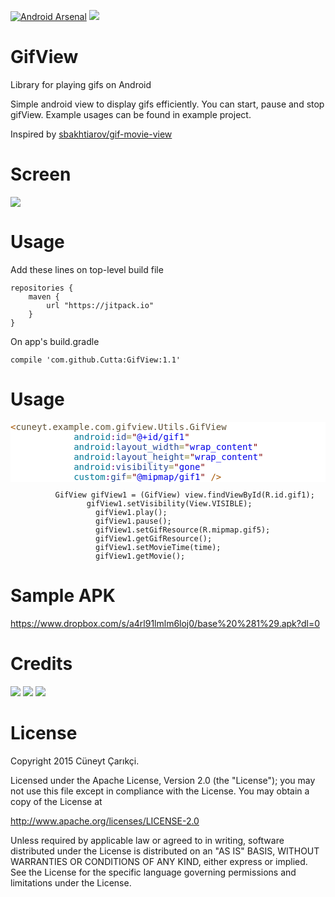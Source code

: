 [![Android Arsenal](https://img.shields.io/badge/Android%20Arsenal-GifView-green.svg?style=true)](https://android-arsenal.com/details/1/2968)
<a href="http://www.methodscount.com/?lib=com.github.Cutta%3AGifView%3A1.1"><img src="https://img.shields.io/badge/Methods and size-55 | 6 KB-e91e63.svg"/></a>

# GifView
Library for playing gifs on Android

Simple android view to display gifs efficiently. You can start, pause and stop gifView. Example usages can be found in example project.

Inspired by <a href = "https://github.com/sbakhtiarov/gif-movie-view">sbakhtiarov/gif-movie-view</a>
# Screen
<img src = "https://media.giphy.com/media/26tPsYL5hA4IEGAfu/giphy.gif"></img>
# Usage
Add these lines on top-level build file
```
repositories {
    maven {
        url "https://jitpack.io"
    }
}
```
On app's build.gradle
```
compile 'com.github.Cutta:GifView:1.1'
```

# Usage
 <pre style='color:#000000;background:#ffffff;'><span style='color:#a65700; '>&lt;</span><span style='color:#5f5035; '>cuneyt.example.com.gifview.Utils.GifView</span>
            <span style='color:#007997; '>android</span><span style='color:#800080; '>:</span><span style='color:#274796; '>id</span><span style='color:#808030; '>=</span><span style='color:#800000; '>"</span><span style='color:#0000e6; '>@+id/gif1</span><span style='color:#800000; '>"</span>
            <span style='color:#007997; '>android</span><span style='color:#800080; '>:</span><span style='color:#274796; '>layout_width</span><span style='color:#808030; '>=</span><span style='color:#800000; '>"</span><span style='color:#0000e6; '>wrap_content</span><span style='color:#800000; '>"</span>
            <span style='color:#007997; '>android</span><span style='color:#800080; '>:</span><span style='color:#274796; '>layout_height</span><span style='color:#808030; '>=</span><span style='color:#800000; '>"</span><span style='color:#0000e6; '>wrap_content</span><span style='color:#800000; '>"</span>
            <span style='color:#007997; '>android</span><span style='color:#800080; '>:</span><span style='color:#274796; '>visibility</span><span style='color:#808030; '>=</span><span style='color:#800000; '>"</span><span style='color:#0000e6; '>gone</span><span style='color:#800000; '>"</span>
            <span style='color:#007997; '>custom</span><span style='color:#800080; '>:</span><span style='color:#274796; '>gif</span><span style='color:#808030; '>=</span><span style='color:#800000; '>"</span><span style='color:#0000e6; '>@mipmap/gif1</span><span style='color:#800000; '>"</span> <span style='color:#a65700; '>/></span>
</pre>
            
              GifView gifView1 = (GifView) view.findViewById(R.id.gif1);
                     gifView1.setVisibility(View.VISIBLE);
                       gifView1.play();
                       gifView1.pause();
                       gifView1.setGifResource(R.mipmap.gif5);
                       gifView1.getGifResource();
                       gifView1.setMovieTime(time);
                       gifView1.getMovie();
                       
# Sample APK
https://www.dropbox.com/s/a4rl91lmlm6loj0/base%20%281%29.apk?dl=0

# Credits
<a href = "https://plus.google.com/u/0/116948443141721480957"><img src = "https://raw.githubusercontent.com/florent37/DaVinci/master/mobile/src/main/res/drawable-hdpi/gplus.png"/></a>
<a href = "https://twitter.com/Cuneyt_Carikci"><img src = "https://raw.githubusercontent.com/florent37/DaVinci/master/mobile/src/main/res/drawable-hdpi/twitter.png"/></a>
<a href = "https://www.linkedin.com/in/c%C3%BCneyt-%C3%A7ar%C4%B1k%C3%A7i-b4619161?trk=nav_responsive_tab_profile_pic"><img src = "https://raw.githubusercontent.com/florent37/DaVinci/master/mobile/src/main/res/drawable-hdpi/linkedin.png"/></a>

# License
Copyright 2015 Cüneyt Çarıkçi.

Licensed under the Apache License, Version 2.0 (the "License");
you may not use this file except in compliance with the License.
You may obtain a copy of the License at

   http://www.apache.org/licenses/LICENSE-2.0

Unless required by applicable law or agreed to in writing, software
distributed under the License is distributed on an "AS IS" BASIS,
WITHOUT WARRANTIES OR CONDITIONS OF ANY KIND, either express or implied.
See the License for the specific language governing permissions and
limitations under the License.
